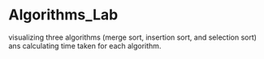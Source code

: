 # Algorithms_Lab
visualizing three algorithms (merge sort, insertion sort, and selection sort) ans calculating time taken for each algorithm.
